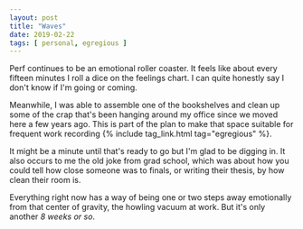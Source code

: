 ```yaml
---
layout: post
title: "Waves"
date: 2019-02-22
tags: [ personal, egregious ]
---
```


Perf continues to be an emotional roller coaster. It feels like about every
fifteen minutes I roll a dice on the feelings chart. I can quite honestly say
I don't know if I'm going or coming.

Meanwhile, I was able to assemble one of the bookshelves and clean up some of
the crap that's been hanging around my office since we moved here a few years
ago. This is part of the plan to make that space suitable for frequent work
recording {% include tag_link.html tag="egregious" %}.

It might be a minute until that's ready to go but I'm glad to be digging in. It
also occurs to me the old joke from grad school, which was about how you could
tell how close someone was to finals, or writing their thesis, by how clean
their room is.

Everything right now has a way of being one or two steps away emotionally from
that center of gravity, the howling vacuum at work. But it's only another
*8 weeks or so*.

